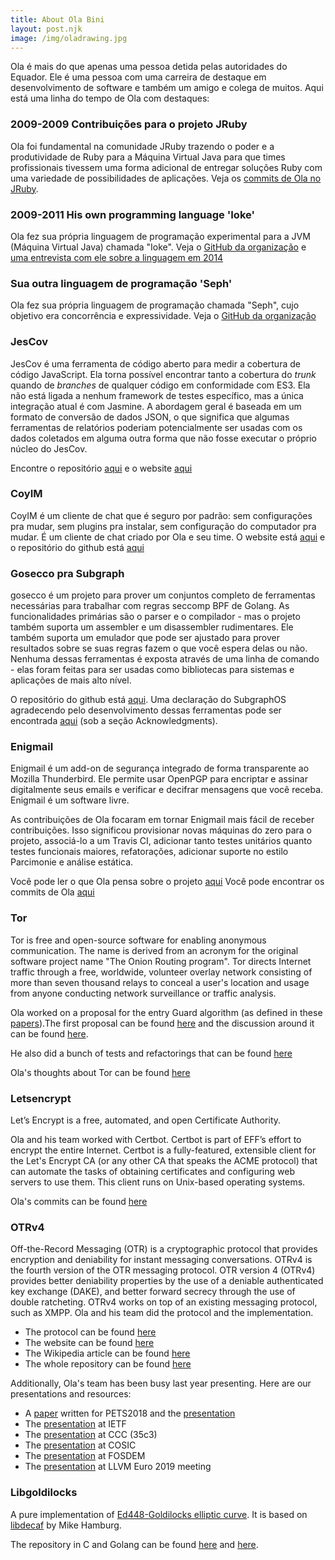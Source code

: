 ```yaml
---
title: About Ola Bini
layout: post.njk
image: /img/oladrawing.jpg
---
```


Ola é mais do que apenas uma pessoa detida pelas autoridades do Equador. Ele é uma pessoa com uma carreira de destaque em desenvolvimento de software e também um amigo e colega de muitos. Aqui está uma linha do tempo de Ola com destaques:

### 2009-2009  Contribuições para o projeto JRuby

Ola foi fundamental na comunidade JRuby trazendo o poder e a produtividade de Ruby para a Máquina Virtual Java para que times profissionais tivessem uma forma adicional de entregar soluções Ruby com uma variedade de possibilidades de aplicações. Veja os [commits de Ola no JRuby](https://github.com/jruby/jruby/commits?author=olabini).

### 2009-2011 His own programming language 'Ioke'

Ola fez sua própria linguagem de programação experimental para a JVM (Máquina Virtual Java) chamada "Ioke". Veja o [GitHub da organização](https://github.com/Ioke) e [uma entrevista com ele sobre a linguagem em 2014](https://www.youtube.com/watch?v=LlKdWx2YybU)

### Sua outra linguagem de programação 'Seph'

Ola fez sua própria linguagem de programação chamada "Seph", cujo objetivo era concorrência e expressividade. Veja o [GitHub da organização](https://github.com/seph-lang/seph)

### JesCov

JesCov é uma ferramenta de código aberto para medir a cobertura de código JavaScript. Ela torna possível encontrar tanto a cobertura do *trunk* quando de *branches* de qualquer código em conformidade com ES3. Ela não está ligada a nenhum framework de testes específico, mas a única integração atual é com Jasmine. A abordagem geral é baseada em um formato de conversão de dados JSON, o que significa que algumas ferramentas de relatórios poderiam potencialmente ser usadas com os dados coletados em alguma outra forma que não fosse executar o próprio núcleo do JesCov.

Encontre o repositório [aqui](https://github.com/jescov) e o website [aqui](http://jescov.olabini.com/)

### CoyIM

CoyIM é um cliente de chat que é seguro por padrão: sem configurações pra mudar, sem plugins pra instalar, sem configuração do computador pra mudar. É um cliente de chat criado por Ola e seu time. O website está [aqui](https://coy.im/) e o repositório do github está [aqui](https://github.com/coyim/coyim)

### Gosecco pra Subgraph

gosecco é um projeto para prover um conjuntos completo de ferramentas necessárias para trabalhar com regras seccomp BPF de Golang. As funcionalidades primárias são o parser e o compilador - mas o projeto também suporta um assembler e um disassembler rudimentares. Ele também suporta um emulador que pode ser ajustado para prover resultados sobre se suas regras fazem o que você espera delas ou não. Nenhuma dessas ferramentas é exposta através de uma linha de comando - elas foram feitas para ser usadas como bibliotecas para sistemas e aplicações de mais alto nível.

O repositório do github está [aqui](https://github.com/twtiger/gosecco). Uma declaração do SubgraphOS agradecendo pelo desenvolvimento dessas ferramentas pode ser encontrada [aqui](https://subgraph.com/blog/index.en.html)
(sob a seção Acknowledgments).

### Enigmail

Enigmail é um add-on de segurança integrado de forma transparente ao Mozilla Thunderbird. Ele permite usar OpenPGP para encriptar e assinar digitalmente seus emails e verificar e decifrar mensagens que você receba. Enigmail é um software livre.

As contribuições de Ola focaram em tornar Enigmail mais fácil de receber contribuições. Isso significou provisionar novas máquinas do zero para o projeto, associá-lo a um Travis
CI, adicionar tanto testes unitários quanto testes funcionais maiores, refatorações, adicionar suporte no estilo Parcimonie e análise estática.

Você pode ler o que Ola pensa sobre o projeto [aqui](https://www.thoughtworks.com/de/insights/blog/lessons-learned-working-enigmail)
Você pode encontrar os commits de Ola [aqui](https://gitlab.com/enigmail/enigmail/commits/master?utf8=%E2%9C%93&search=Ola+Bini)

### Tor

Tor is free and open-source software for enabling anonymous communication. The
name is derived from an acronym for the original software project name "The
Onion Routing program". Tor directs Internet traffic through a free, worldwide,
volunteer overlay network consisting of more than seven thousand relays to
conceal a user's location and usage from anyone conducting network surveillance
or traffic analysis.

Ola worked on a proposal for the entry Guard algorithm (as defined in these
[papers](https://www.freehaven.net/anonbib/#wpes12-cogs)).The first proposal can
be found [here](https://gist.github.com/olabini/343da01de8e01491bf5c) and the
discussion around it can be found [here](https://lists.torproject.org/pipermail/tor-dev/2016-February/010392.html).

He also did a bunch of tests and refactorings that can be found [here](https://github.com/torproject/tor/commits?author=olabini&before=206d28ff152f2df5ccf966a5923804718f49b43b+35)

Ola's thoughts about Tor can be found [here](https://www.martinfowler.com/articles/tor-for-technologists.html)

### Letsencrypt

Let’s Encrypt is a free, automated, and open Certificate Authority.

Ola and his team worked with Certbot. Certbot is part of EFF’s effort to encrypt
the entire Internet. Certbot is a fully-featured, extensible client for the
Let's Encrypt CA (or any other CA that speaks the ACME protocol) that can
automate the tasks of obtaining certificates and configuring web servers to use
them. This client runs on Unix-based operating systems.

Ola's commits can be found [here](https://github.com/certbot/certbot/commits?author=olabini)

### OTRv4

Off-the-Record Messaging (OTR) is a cryptographic protocol that provides
encryption and deniability for instant messaging conversations. OTRv4 is the fourth version of
the OTR messaging protocol. OTR version 4 (OTRv4) provides better deniability
properties by the use of a deniable authenticated key exchange (DAKE), and better
forward secrecy through the use of double ratcheting. OTRv4 works on top of an
existing messaging protocol, such as XMPP. Ola and his team did the protocol and
the implementation.

* The protocol can be found [here](https://github.com/otrv4/otrv4/blob/master/otrv4.md)
* The website can be found [here](http://otr.im/)
* The Wikipedia article can be found [here](https://en.wikipedia.org/wiki/Off-the-Record_Messaging)
* The whole repository can be found [here](https://github.com/otrv4)

Additionally, Ola's team has been busy last year presenting. Here are our
presentations and resources:

* A [paper](https://petsymposium.org/2018/files/hotpets/7-bini.pdf) written for PETS2018
  and the [presentation](https://youtu.be/Px2WEQAzDCg?t=4769)
* The [presentation](https://datatracker.ietf.org/meeting/103/materials/slides-103-pearg-otrv4-slides-01) at IETF
* The [presentation](https://www.youtube.com/watch?v=KR4s6t9D9Jo) at CCC (35c3)
* The [presentation](https://www.youtube.com/watch?v=JYTEn2as0Rg) at COSIC
* The [presentation](https://fosdem.org/2019/schedule/event/otr4/) at FOSDEM
* The [presentation](https://llvm.org/devmtg/2019-04/slides/TechTalk-Celi-Clang_tools_for_implementing_cryptographic_protocols_like_OTRv4.pdf) at LLVM Euro 2019 meeting

### Libgoldilocks

A pure implementation of [Ed448-Goldilocks elliptic curve](https://eprint.iacr.org/2015/625.pdf).
It is based on [libdecaf](https://sourceforge.net/projects/ed448goldilocks/) by Mike Hamburg.

The repository in C and Golang can be found [here](https://github.com/otrv4/libgoldilocks)
and [here](https://github.com/otrv4/ed448).
